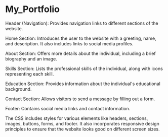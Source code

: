 # My_Portfolio

Header (Navigation): Provides navigation links to different sections of the website.

Home Section: Introduces the user to the website with a greeting, name, and description. It also includes links to social media profiles.

About Section: Offers more details about the individual, including a brief biography and an image.

Skills Section: Lists the professional skills of the individual, along with icons representing each skill.

Education Section: Provides information about the individual's educational background.

Contact Section: Allows visitors to send a message by filling out a form.

Footer: Contains social media links and contact information.

The CSS includes styles for various elements like headers, sections, images, buttons, forms, and footer. It also incorporates responsive design principles to ensure that the website looks good on different screen sizes.
